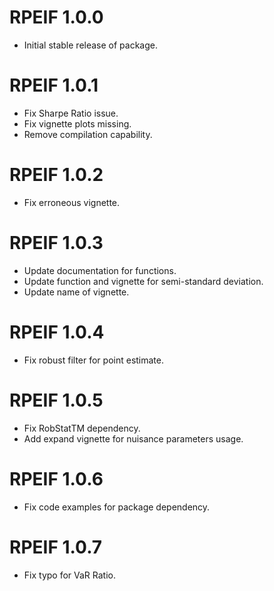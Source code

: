 # RPEIF 1.0.0
* Initial stable release of package.

# RPEIF 1.0.1
* Fix Sharpe Ratio issue.
* Fix vignette plots missing.
* Remove compilation capability.

# RPEIF 1.0.2
* Fix erroneous vignette.

# RPEIF 1.0.3
* Update documentation for functions.
* Update function and vignette for semi-standard deviation.
* Update name of vignette.

# RPEIF 1.0.4
* Fix robust filter for point estimate.

# RPEIF 1.0.5
* Fix RobStatTM dependency.
* Add expand vignette for nuisance parameters usage.

# RPEIF 1.0.6
* Fix code examples for package dependency.

# RPEIF 1.0.7
* Fix typo for VaR Ratio.